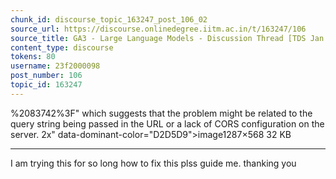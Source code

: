 ```yaml
---
chunk_id: discourse_topic_163247_post_106_02
source_url: https://discourse.onlinedegree.iitm.ac.in/t/163247/106
source_title: GA3 - Large Language Models - Discussion Thread [TDS Jan 2025]
content_type: discourse
tokens: 80
username: 23f2000098
post_number: 106
topic_id: 163247
---
```


%2083742%3F" which suggests that the problem might be related to the query string being passed in the URL or a lack of CORS configuration on the server. 2x" data-dominant-color="D2D5D9">image1287×568 32 KB

---

I am trying this for so long how to fix this plss guide me. thanking you
